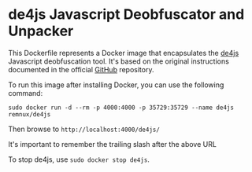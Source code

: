 # de4js Javascript Deobfuscator and Unpacker

This Dockerfile represents a Docker image that encapsulates the [de4js][1] Javascript deobfuscation tool.
It's based on the original instructions documented in the official [GitHub][2] repository.

To run this image after installing Docker, you can use the following command:

    sudo docker run -d --rm -p 4000:4000 -p 35729:35729 --name de4js remnux/de4js

Then browse to `http://localhost:4000/de4js/`

It's important to remember the trailing slash after the above URL

To stop de4js, use `sudo docker stop de4js`.

  [1]: https://lelinhtinh.github.io/de4js/
  [2]: https://github.com/lelinhtinh/de4js/blob/master/Dockerfile
